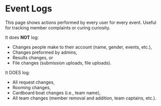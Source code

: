 # Event Logs

This page shows actions performed by every user for every event. Useful for tracking member complaints or curing curiosity.

It does **NOT** log:

- Changes people make to their account (name, gender, events, etc.),
- Changes preformed by admins,
- Results changes, or
- File changes (submission uploads, file uploads).

It DOES log:

- All request changes,
- Rooming changes,
- Cardboard boat changes (i.e., team name),
- All team changes (member removal and addition, team captains, etc.).
